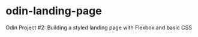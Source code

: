 # odin-landing-page

Odin Project #2: 
    Building a styled landing page with Flexbox and basic CSS